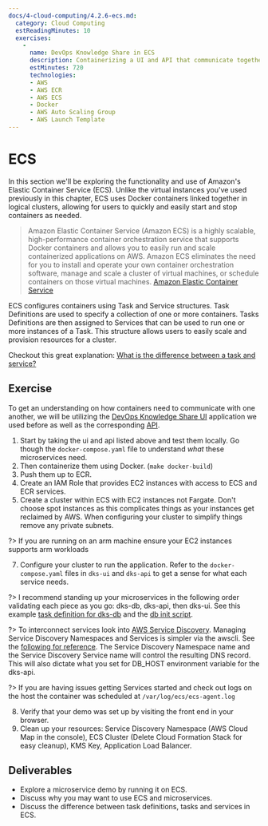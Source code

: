 ```yaml
---
docs/4-cloud-computing/4.2.6-ecs.md:
  category: Cloud Computing
  estReadingMinutes: 10
  exercises:
    -
      name: DevOps Knowledge Share in ECS
      description: Containerizing a UI and API that communicate together. Create an IAM role with ECS and ECR services. Push images to ECR. Create a cluster with ECS. Create a Launch Template and Auto Scaling Group to connect to this ECS cluster. Configure the ECS cluster to run your application.
      estMinutes: 720
      technologies:
      - AWS
      - AWS ECR
      - AWS ECS
      - Docker
      - AWS Auto Scaling Group
      - AWS Launch Template
---
```


# ECS

In this section we'll be exploring the functionality and use of Amazon's Elastic Container Service (ECS). Unlike the virtual instances you've used previously in this chapter, ECS uses Docker containers linked together in logical clusters, allowing for users to quickly and easily start and stop containers as needed.

> Amazon Elastic Container Service (Amazon ECS) is a highly scalable, high-performance container orchestration service that supports Docker containers and allows you to easily run and scale containerized applications on AWS. Amazon ECS eliminates the need for you to install and operate your own container orchestration software, manage and scale a cluster of virtual machines, or schedule containers on those virtual machines. [Amazon Elastic Container Service](https://aws.amazon.com/ecs/)

ECS configures containers using Task and Service structures. Task Definitions are used to specify a collection of one or more containers. Tasks Definitions are then assigned to Services that can be used to run one or more instances of a Task. This structure allows users to easily scale and provision resources for a cluster.

Checkout this great explanation: [What is the difference between a task and service?](https://stackoverflow.com/questions/42960678/aws-ecs-what-is-the-difference-between-a-task-and-a-service)

## Exercise

To get an understanding on how containers need to communicate with one another, we will be utilizing the [DevOps Knowledge Share UI](https://github.com/devcloudninjas/dks-ui) application we used before as well as the corresponding [API](https://github.com/devcloudninjas/dks-api).

1. Start by taking the ui and api listed above and test them locally. Go though the `docker-compose.yaml` file to understand _what_ these microservices need.
2. Then containerize them using Docker. (`make docker-build`)
3. Push them up to ECR.
4. Create an IAM Role that provides EC2 instances with access to ECS and ECR services.
5. Create a cluster within ECS with EC2 instances not Fargate. Don't choose spot instances as this complicates things as your instances get reclaimed by AWS. When configuring your cluster to simplify things remove any private subnets.

?> If you are running on an arm machine ensure your EC2 instances supports arm workloads

7. Configure your cluster to run the application. Refer to the `docker-compose.yaml` files in `dks-ui` and `dks-api` to get a sense for what each service needs.

?> I recommend standing up your microservices in the following order validating each piece as you go: dks-db, dks-api, then dks-ui. See this example [task definition for dks-db](https://github.com/devcloudninjas/devops-bootcamp/blob/master/examples/ch4/aws/ecs/dks-db-task-definition.json) and the [db init script](https://github.com/devcloudninjas/dks-api/blob/6ee4e6aa87b62e4387d613cbd442863b60d07657/db-resources/0_0_db.sh).

?> To interconnect services look into [AWS Service Discovery](https://docs.aws.amazon.com/AmazonECS/latest/developerguide/interconnecting-services.html). Managing Service Discovery Namespaces and Services is simpler via the awscli. See the [following for reference](https://docs.aws.amazon.com/AmazonECS/latest/developerguide/create-service-discovery.html#create-service-discovery-namespace). The Service Discovery Namespace name and the Service Discovery Service name will control the resulting DNS record. This will also dictate what you set for DB_HOST environment variable for the dks-api.

?> If you are having issues getting Services started and check out logs on the host the container was scheduled at `/var/log/ecs/ecs-agent.log`

8. Verify that your demo was set up by visiting the front end in your browser.
9. Clean up your resources: Service Discovery Namespace (AWS Cloud Map in the console), ECS Cluster (Delete Cloud Formation Stack for easy cleanup), KMS Key, Application Load Balancer.

## Deliverables

- Explore a microservice demo by running it on ECS.
- Discuss why you may want to use ECS and microservices.
- Discuss the difference between task definitions, tasks and services in ECS.
